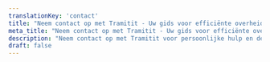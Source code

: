 ```yaml
---
translationKey: 'contact'
title: "Neem contact op met Tramitit - Uw gids voor efficiënte overheidsprocedures"
meta_title: "Neem contact op met Tramitit - Uw gids voor efficiënte overheidsprocedures"
description: "Neem contact op met Tramitit voor persoonlijke hulp en deskundig advies over het navigeren en versnellen van overheidsprocedures."
draft: false
---
```

